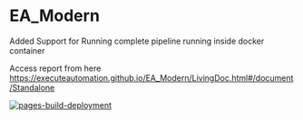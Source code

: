 # EA_Modern

Added Support for Running complete pipeline running inside docker container

Access report from here https://executeautomation.github.io/EA_Modern/LivingDoc.html#/document/Standalone 

[![pages-build-deployment](https://github.com/executeautomation/EA_Modern/actions/workflows/pages/pages-build-deployment/badge.svg)](https://github.com/executeautomation/EA_Modern/actions/workflows/pages/pages-build-deployment)
